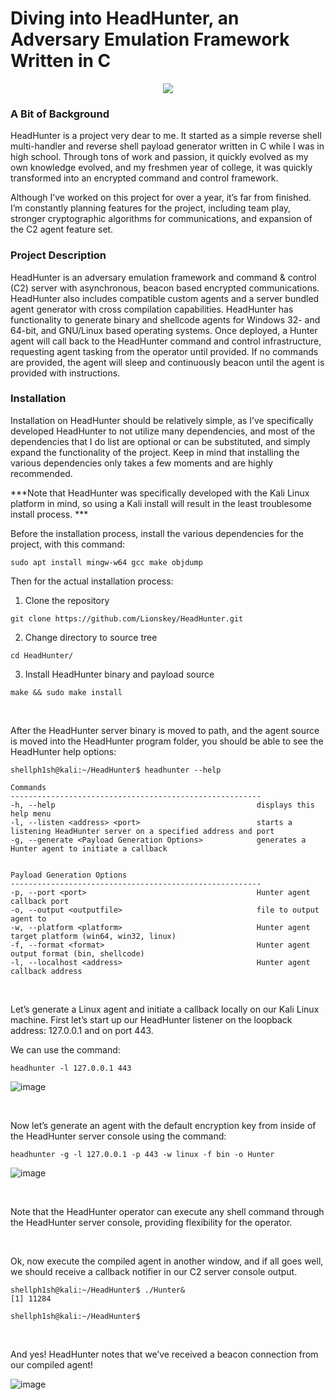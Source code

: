 # Diving into HeadHunter, an Adversary Emulation Framework Written in C

<p align="center">
  <img src="https://github.com/shellph1sh/shellph1sh.github.io/assets/55106700/38a0993b-569d-4a87-9742-675d2759407f">
</p>

### A Bit of Background
HeadHunter is a project very dear to me. It started as a simple reverse shell multi-handler and reverse shell payload generator written in C while I was in high school. Through tons of work and passion, it quickly evolved as my own knowledge evolved, and my freshmen year of college, it was quickly transformed into an encrypted command and control framework. 

Although I’ve worked on this project for over a year, it’s far from finished. I’m constantly planning features for the project, including team play, stronger cryptographic algorithms for communications, and expansion of the C2 agent feature set.

### Project Description

HeadHunter is an adversary emulation framework and command & control (C2) server with asynchronous, beacon based encrypted communications.
HeadHunter also includes compatible custom agents and a server bundled agent generator with cross compilation capabilities.
HeadHunter has functionality to generate binary and shellcode agents for Windows 32- and 64-bit, and GNU/Linux based operating systems.
Once deployed, a Hunter agent will call back to the HeadHunter command and control infrastructure, requesting agent tasking from the operator until provided.
If no commands are provided, the agent will sleep and continuously beacon until the agent is provided with instructions.


### Installation 
Installation on HeadHunter should be relatively simple, as I’ve specifically developed HeadHunter to not utilize many dependencies, and most of the dependencies that I do list are optional or can be substituted, and simply expand the functionality of the project. Keep in mind that installing the various dependencies only takes a few moments and are highly recommended.

***Note that HeadHunter was specifically developed with the Kali Linux platform in mind, so using a Kali install will result in the least troublesome install process. ***
 
Before the installation process, install the various dependencies for the project, with this command:
```
sudo apt install mingw-w64 gcc make objdump
```

Then for the actual installation process:

1. Clone the repository
``` 
git clone https://github.com/Lionskey/HeadHunter.git
```

2. Change directory to source tree
``` 
cd HeadHunter/
```

3. Install HeadHunter binary and payload source
```
make && sudo make install
```

<br />

After the HeadHunter server binary is moved to path, and the agent source is moved into the HeadHunter program folder, you should be able to see the HeadHunter help options:

```
shellph1sh@kali:~/HeadHunter$ headhunter --help

Commands
--------------------------------------------------------
-h, --help                                             displays this help menu
-l, --listen <address> <port>                          starts a listening HeadHunter server on a specified address and port
-g, --generate <Payload Generation Options>            generates a Hunter agent to initiate a callback


Payload Generation Options
--------------------------------------------------------
-p, --port <port>                                      Hunter agent callback port
-o, --output <outputfile>                              file to output agent to
-w, --platform <platform>                              Hunter agent target platform (win64, win32, linux)
-f, --format <format>                                  Hunter agent output format (bin, shellcode)
-l, --localhost <address>                              Hunter agent callback address
```

<br />

Let’s generate a Linux agent and initiate a callback locally on our Kali Linux machine. First let’s start up our HeadHunter listener on the loopback address: 127.0.0.1 and on port 443.

We can use the command:
```
headhunter -l 127.0.0.1 443
```


![image](https://github.com/shellph1sh/shellph1sh.github.io/assets/55106700/5693faff-8a84-4611-8e78-36454840338e)

<br />

Now let’s generate an agent with the default encryption key from inside of the HeadHunter server console using the command:
```
headhunter -g -l 127.0.0.1 -p 443 -w linux -f bin -o Hunter
```

![image](https://github.com/shellph1sh/shellph1sh.github.io/assets/55106700/10fcba59-c191-4daf-b45f-f4fb639932b4)

<br />

Note that the HeadHunter operator can execute any shell command through the HeadHunter server console, providing flexibility for the operator.

<br />

Ok, now execute the compiled agent in another window, and if all goes well, we should receive a callback notifier in our C2 server console output.

```
shellph1sh@kali:~/HeadHunter$ ./Hunter&     
[1] 11284
                                                                                
shellph1sh@kali:~/HeadHunter$ 
```

<br />

And yes! HeadHunter notes that we’ve received a beacon connection from our compiled agent!

![image](https://github.com/shellph1sh/shellph1sh.github.io/assets/55106700/0cd4463b-9e10-49c7-b710-2cdc99fbbbee)


